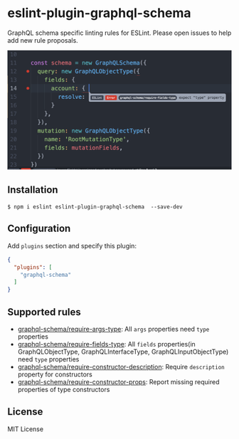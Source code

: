 # eslint-plugin-graphql-schema

GraphQL schema specific linting rules for ESLint. Please open issues to help add new rule proposals.

![effects](screenshot.png)

## Installation

```
$ npm i eslint eslint-plugin-graphql-schema  --save-dev
```

## Configuration

Add `plugins` section and specify this plugin:

```json
{
  "plugins": [
    "graphql-schema"
  ]
}
```

## Supported rules

- [graphql-schema/require-args-type](docs/rules/require-args-type.md): All `args` properties need `type` properties
- [graphql-schema/require-fields-type](docs/rules/require-fields-type.md): All `fields` properties(in GraphQLObjectType, GraphQLInterfaceType, GraphQLInputObjectType) need `type` properties
- [graphql-schema/require-constructor-description](docs/rules/require-constructor-description.md): Require `description` property for constructors
- [graphql-schema/require-constructor-props](docs/rules/require-constructor-props.md): Report missing required properties of type constructors

## License

MIT License
